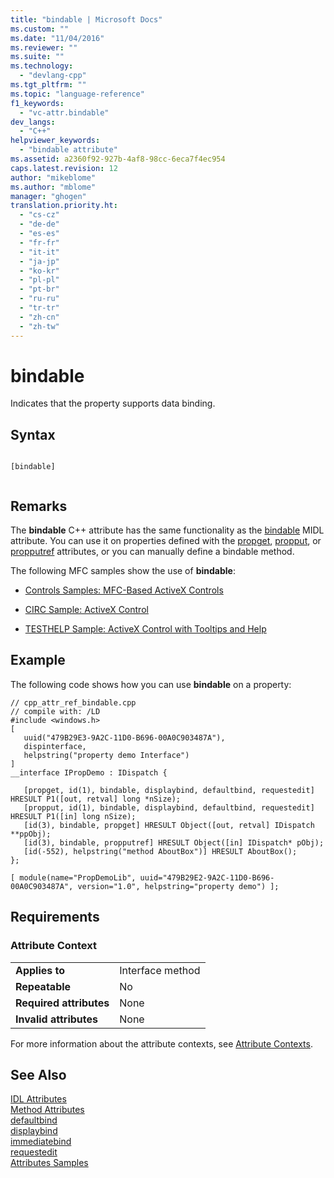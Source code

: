 ```yaml
---
title: "bindable | Microsoft Docs"
ms.custom: ""
ms.date: "11/04/2016"
ms.reviewer: ""
ms.suite: ""
ms.technology: 
  - "devlang-cpp"
ms.tgt_pltfrm: ""
ms.topic: "language-reference"
f1_keywords: 
  - "vc-attr.bindable"
dev_langs: 
  - "C++"
helpviewer_keywords: 
  - "bindable attribute"
ms.assetid: a2360f92-927b-4af8-98cc-6eca7f4ec954
caps.latest.revision: 12
author: "mikeblome"
ms.author: "mblome"
manager: "ghogen"
translation.priority.ht: 
  - "cs-cz"
  - "de-de"
  - "es-es"
  - "fr-fr"
  - "it-it"
  - "ja-jp"
  - "ko-kr"
  - "pl-pl"
  - "pt-br"
  - "ru-ru"
  - "tr-tr"
  - "zh-cn"
  - "zh-tw"
---
```

# bindable
Indicates that the property supports data binding.  
  
## Syntax  
  
```  
  
[bindable]  
  
```  
  
## Remarks  
 The **bindable** C++ attribute has the same functionality as the [bindable](http://msdn.microsoft.com/library/windows/desktop/aa366738) MIDL attribute. You can use it on properties defined with the [propget](../windows/propget.md), [propput](../windows/propput.md), or [propputref](../windows/propputref.md) attributes, or you can manually define a bindable method.  
  
 The following MFC samples show the use of **bindable**:  
  
-   [Controls Samples: MFC-Based ActiveX Controls](http://msdn.microsoft.com/en-us/a44adf86-0ba0-4504-bedb-512b6cba2e63)  
  
-   [CIRC Sample: ActiveX Control](http://msdn.microsoft.com/en-us/9ba34d04-280e-49f4-90ae-41a6be44c95b)  
  
-   [TESTHELP Sample: ActiveX Control with Tooltips and Help](http://msdn.microsoft.com/en-us/d822861d-c6f0-4d0a-ad11-970eebb1e8cd)  
  
## Example  
 The following code shows how you can use **bindable** on a property:  
  
```  
// cpp_attr_ref_bindable.cpp  
// compile with: /LD  
#include <windows.h>  
[  
   uuid("479B29E3-9A2C-11D0-B696-00A0C903487A"),  
   dispinterface,  
   helpstring("property demo Interface")  
]  
__interface IPropDemo : IDispatch {  
  
   [propget, id(1), bindable, displaybind, defaultbind, requestedit] HRESULT P1([out, retval] long *nSize);  
   [propput, id(1), bindable, displaybind, defaultbind, requestedit] HRESULT P1([in] long nSize);  
   [id(3), bindable, propget] HRESULT Object([out, retval] IDispatch **ppObj);  
   [id(3), bindable, propputref] HRESULT Object([in] IDispatch* pObj);     
   [id(-552), helpstring("method AboutBox")] HRESULT AboutBox();  
};  
  
[ module(name="PropDemoLib", uuid="479B29E2-9A2C-11D0-B696-00A0C903487A", version="1.0", helpstring="property demo") ];  
```  
  
## Requirements  
  
### Attribute Context  
  
|||  
|-|-|  
|**Applies to**|Interface method|  
|**Repeatable**|No|  
|**Required attributes**|None|  
|**Invalid attributes**|None|  
  
 For more information about the attribute contexts, see [Attribute Contexts](../windows/attribute-contexts.md).  
  
## See Also  
 [IDL Attributes](../windows/idl-attributes.md)   
 [Method Attributes](../windows/method-attributes.md)   
 [defaultbind](../windows/defaultbind.md)   
 [displaybind](../windows/displaybind.md)   
 [immediatebind](../windows/immediatebind.md)   
 [requestedit](../windows/requestedit.md)   
 [Attributes Samples](http://msdn.microsoft.com/en-us/558ebdb2-082f-44dc-b442-d8d33bf7bdb8)